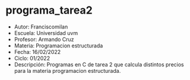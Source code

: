 # programa_tarea2

<ul>
<li>Autor: Franciscomilan</li>
 <li>Escuela: Universidad uvm</li>
 <li>Profesor: Armando Cruz</li>
 <li>Materia: Programacion estructurada</li>
 <li>Fecha: 16/02/2022</li>
 <li>Ciclo: 01/2022</li>

<li>Descripción: Programas en C de tarea 2 que calcula distintos precios para la materia programacion estructurada. </li>
 
